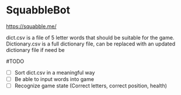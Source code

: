 # SquabbleBot
https://squabble.me/


dict.csv is a file of 5 letter words that should be suitable for the game. Dictionary.csv is a full dictionary file, can be replaced with an updated dictionary file if need be

#TODO
- [ ] Sort dict.csv in a meaningful way
- [ ] Be able to input words into game
- [ ] Recognize game state (Correct letters, correct position, health)
